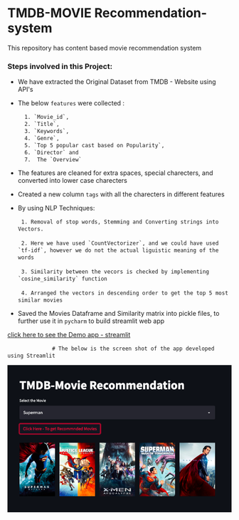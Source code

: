 # TMDB-MOVIE Recommendation-system

This repository has content based movie recommendation  system



### Steps involved in this Project:

- We have extracted the Original Dataset from TMDB - Website using API's 
- The below `features` were collected :
         
        1. `Movie_id`, 
        2. `Title`, 
        3. `Keywords`, 
        4. `Genre`, 
        5. `Top 5 popular cast based on Popularity`, 
        6. `Director` and 
        7.  The `Overview`
         
- The features are cleaned for extra spaces, special charecters, and converted into lower case charecters
- Created a new column `tags` with all the charecters in different features
- By using NLP Techniques:
       
       1. Removal of stop words, Stemming and Converting strings into Vectors. 
       
       2. Here we have used `CountVectorizer`, and we could have used `tf-idf`, however we do not the actual liguistic meaning of the words
       
       3. Similarity between the vecors is checked by implementing `cosine_similarity` function
       
       4. Arranged the vectors in descending order to get the top 5 most similar movies
       
- Saved the Movies Dataframe and Similarity matrix into pickle files, to further use it in `pycharm` to build streamlit web app 


[click here to see the Demo app - streamlit](https://share.streamlit.io/rajshekar-2021/tmdb-recommendation-system/main/tmdb-app-final.py)




                  # The below is the screen shot of the app developed using Streamlit

![](https://github.com/Rajshekar-2021/tmdb-recommendation-system/blob/main/Demo%20Screen%20Shot.png)

